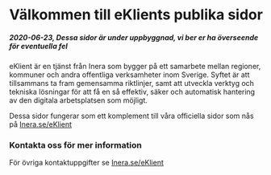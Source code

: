# Välkommen till eKlients publika sidor
  

##### *2020-06-23, Dessa sidor är under uppbyggnad, vi ber er ha överseende för eventuella fel*  

eKlient är en tjänst från Inera som bygger på ett samarbete mellan regioner, kommuner och andra offentliga verksamheter inom Sverige. Syftet är att tillsammans ta fram gemensamma riktlinjer, samt att utveckla verktyg och tekniska lösningar för att få en så effektiv, säker och automatisk hantering av den digitala arbetsplatsen som möjligt.

Dessa sidor fungerar som ett komplement till våra officiella sidor som nås på [Inera.se/eKlient](https://inera.se/eKlient)

### Kontakta oss för mer information
För övriga kontaktuppgifter se [Inera.se/eKlient](https://inera.se/eKlient)
